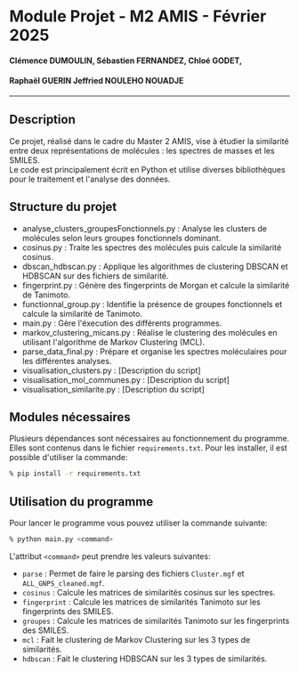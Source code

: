 # Module Projet - M2 AMIS - Février 2025 
#### Clémence DUMOULIN, Sébastien FERNANDEZ, Chloé GODET,
#### Raphaël GUERIN Jeffried NOULEHO NOUADJE
________________________
## Description

Ce projet, réalisé dans le cadre du Master 2 AMIS, vise à étudier la similarité entre deux représentations de molécules : les spectres de masses et les SMILES.  
Le code est principalement écrit en Python et utilise diverses bibliothèques pour le traitement et l'analyse des données.


## Structure du projet

* analyse_clusters_groupesFonctionnels.py : Analyse les clusters de molécules selon leurs groupes fonctionnels dominant.
* cosinus.py : Traite les spectres des molécules puis calcule la similarité cosinus.
* dbscan_hdbscan.py : Applique les algorithmes de clustering DBSCAN et HDBSCAN sur des fichiers de similarité.
* fingerprint.py : Génère des fingerprints de Morgan et calcule la similarité de Tanimoto.
* functionnal_group.py : Identifie la présence de groupes fonctionnels et calcule la similarité de Tanimoto.
* main.py : Gère l'éxecution des différents programmes.
* markov_clustering_micans.py : Réalise le clustering des molécules en utilisant l'algorithme de Markov Clustering (MCL).
* parse_data_final.py : Prépare et organise les spectres moléculaires pour les différentes analyses.
* visualisation_clusters.py : [Description du script]
* visualisation_mol_communes.py : [Description du script]
* visualisation_similarite.py : [Description du script]


## Modules nécessaires

Plusieurs dépendances sont nécessaires au fonctionnement du programme. Elles sont contenus dans le fichier `requirements.txt`.
Pour les installer, il est possible d'utiliser la commande:
```bash
% pip install -r requirements.txt
```

## Utilisation du programme

Pour lancer le programme vous pouvez utiliser la commande suivante:
```bash
% python main.py <command>
```

L'attribut `<command>` peut prendre les valeurs suivantes:
* `parse` : Permet de faire le parsing des fichiers `Cluster.mgf` et `ALL_GNPS_cleaned.mgf`.
* `cosinus` : Calcule les matrices de similarités cosinus sur les spectres.
* `fingerprint` : Calcule les matrices de similarités Tanimoto sur les fingerprints des SMILES.
* `groupes` : Calcule les matrices de similarités Tanimoto sur les fingerprints des SMILES.
* `mcl` : Fait le clustering de Markov Clustering sur les 3 types de similarités.
* `hdbscan` : Fait le clustering HDBSCAN sur les 3 types de similarités.
